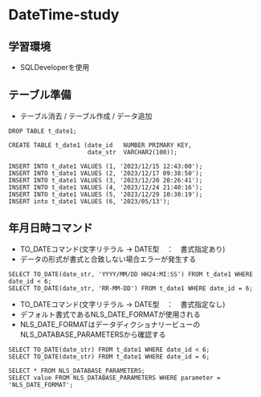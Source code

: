 # DateTime-study

## 学習環境
* SQLDeveloperを使用

## テーブル準備
* テーブル消去 / テーブル作成 / データ追加
```
DROP TABLE t_date1;

CREATE TABLE t_date1 (date_id   NUMBER PRIMARY KEY,
                      date_str  VARCHAR2(100));

INSERT INTO t_date1 VALUES (1, '2023/12/15 12:43:00');
INSERT INTO t_date1 VALUES (2, '2023/12/17 09:38:50');
INSERT INTO t_date1 VALUES (3, '2023/12/20 20:26:41');
INSERT INTO t_date1 VALUES (4, '2023/12/24 21:40:16');
INSERT INTO t_date1 VALUES (5, '2023/12/29 10:30:19');
INSERT into t_date1 VALUES (6, '2023/05/13');
```

## 年月日時コマンド
* TO_DATEコマンド(文字リテラル → DATE型　：　書式指定あり)
* データの形式が書式と合致しない場合エラーが発生する
```
SELECT TO_DATE(date_str, 'YYYY/MM/DD HH24:MI:SS') FROM t_date1 WHERE date_id < 6;
SELECT TO_DATE(date_str, 'RR-MM-DD') FROM t_date1 WHERE date_id = 6;
```

* TO_DATEコマンド(文字リテラル → DATE型　：　書式指定なし)
* デフォルト書式であるNLS_DATE_FORMATが使用される
* NLS_DATE_FORMATはデータディクショナリービューのNLS_DATABASE_PARAMETERSから確認する
```
SELECT TO_DATE(date_str) FROM t_date1 WHERE date_id < 6;
SELECT TO_DATE(date_str) FROM t_date1 WHERE date_id = 6;

SELECT * FROM NLS_DATABASE_PARAMETERS;
SELECT value FROM NLS_DATABASE_PARAMETERS WHERE parameter = 'NLS_DATE_FORMAT';
```

